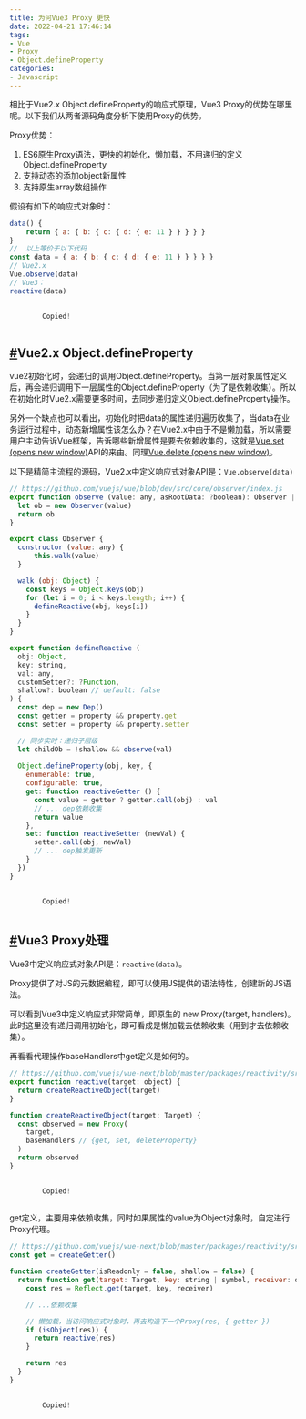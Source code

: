 ```yaml
---
title: 为何Vue3 Proxy 更快
date: 2022-04-21 17:46:14
tags:
- Vue
- Proxy
- Object.defineProperty
categories:
- Javascript
---
```


相比于Vue2.x Object.defineProperty的响应式原理，Vue3 Proxy的优势在哪里呢。以下我们从两者源码角度分析下使用Proxy的优势。

Proxy优势：

1. ES6原生Proxy语法，更快的初始化，懒加载，不用递归的定义Object.defineProperty
2. 支持动态的添加object新属性
3. 支持原生array数组操作

假设有如下的响应式对象时：

```js
data() {
    return { a: { b: { c: { d: { e: 11 } } } } }
}
//  以上等价于以下代码
const data = { a: { b: { c: { d: { e: 11 } } } } }
// Vue2.x
Vue.observe(data)
// Vue3：
reactive(data)

 
        Copied!
    
```

## [#](https://lq782655835.github.io/blogs/vue/vue3-code-4.why-proxy-faster.html#vue2-x-object-defineproperty)Vue2.x Object.defineProperty

vue2初始化时，会递归的调用Object.defineProperty。当第一层对象属性定义后，再会递归调用下一层属性的Object.defineProperty（为了是依赖收集）。所以在初始化时Vue2.x需要更多时间，去同步递归定义Object.defineProperty操作。

另外一个缺点也可以看出，初始化时把data的属性递归遍历收集了，当data在业务运行过程中，动态新增属性该怎么办？在Vue2.x中由于不是懒加载，所以需要用户主动告诉Vue框架，告诉哪些新增属性是要去依赖收集的，这就是[Vue.set (opens new window)](https://vuejs.org/v2/api/#Vue-set)API的来由。同理[Vue.delete (opens new window)](https://vuejs.org/v2/api/#Vue-delete)。

以下是精简主流程的源码，Vue2.x中定义响应式对象API是：`Vue.observe(data)`

```js
// https://github.com/vuejs/vue/blob/dev/src/core/observer/index.js
export function observe (value: any, asRootData: ?boolean): Observer | void {
  let ob = new Observer(value)
  return ob
}

export class Observer {
  constructor (value: any) {
      this.walk(value)
  }

  walk (obj: Object) {
    const keys = Object.keys(obj)
    for (let i = 0; i < keys.length; i++) {
      defineReactive(obj, keys[i])
    }
  }
}

export function defineReactive (
  obj: Object,
  key: string,
  val: any,
  customSetter?: ?Function,
  shallow?: boolean // default: false
) {
  const dep = new Dep()
  const getter = property && property.get
  const setter = property && property.setter

  // 同步实时：递归子层级
  let childOb = !shallow && observe(val)
  
  Object.defineProperty(obj, key, {
    enumerable: true,
    configurable: true,
    get: function reactiveGetter () {
      const value = getter ? getter.call(obj) : val
      // ... dep依赖收集
      return value
    },
    set: function reactiveSetter (newVal) {
      setter.call(obj, newVal)
      // ... dep触发更新
    }
  })
}

 
        Copied!
    
```

## [#](https://lq782655835.github.io/blogs/vue/vue3-code-4.why-proxy-faster.html#vue3-proxy处理)Vue3 Proxy处理

Vue3中定义响应式对象API是：`reactive(data)`。

Proxy提供了对JS的元数据编程，即可以使用JS提供的语法特性，创建新的JS语法。

可以看到Vue3中定义响应式非常简单，即原生的 new Proxy(target, handlers)。此时这里没有递归调用初始化，即可看成是懒加载去依赖收集（用到才去依赖收集）。

再看看代理操作baseHandlers中get定义是如何的。

```js
// https://github.com/vuejs/vue-next/blob/master/packages/reactivity/src/reactive.ts
export function reactive(target: object) {
  return createReactiveObject(target)
}

function createReactiveObject(target: Target) {
  const observed = new Proxy(
    target,
    baseHandlers // {get, set, deleteProperty}
  )
  return observed
}

 
        Copied!
    
```

get定义，主要用来依赖收集，同时如果属性的value为Object对象时，自定进行Proxy代理。

```js
// https://github.com/vuejs/vue-next/blob/master/packages/reactivity/src/baseHandlers.ts
const get = createGetter()

function createGetter(isReadonly = false, shallow = false) {
  return function get(target: Target, key: string | symbol, receiver: object) {
    const res = Reflect.get(target, key, receiver)

    // ...依赖收集

    // 懒加载，当访问响应式对象时，再去构造下一个Proxy(res, { getter })
    if (isObject(res)) {
      return reactive(res)
    }

    return res
  }
}

 
        Copied!
    
```
